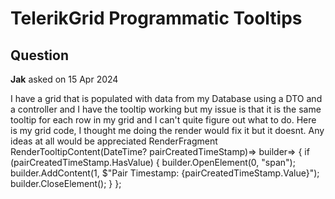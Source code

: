 # TelerikGrid Programmatic Tooltips

## Question

**Jak** asked on 15 Apr 2024

I have a grid that is populated with data from my Database using a DTO and a controller and I have the tooltip working but my issue is that it is the same tooltip for each row in my grid and I can't quite figure out what to do. Here is my grid code, I thought me doing the render would fix it but it doesnt. Any ideas at all would be appreciated <TelerikGrid class="NewPairsGrid" Data="@Pairs" AutoGenerateColumns="false" RowHeight="15" Height="1000px" Pageable="true" PageSize="25" Sortable="true"> <GridColumns> <GridColumn Field="PairCreatedTimeStamp" Title="Token Age" width="75px"> <Template Context="dataItem"> @if (dataItem is EthPairTradeInfoVDto ethPairTradeInfoVDto)
{
var timestamp=CalculateElapsedTime(dataItem as EthPairTradeInfoVDto); <span class="tooltip-target"> @timestamp </span> <TelerikTooltip TargetSelector=".tooltip-target" Width="auto" Height="auto" Position="@TooltipPosition.Right"> <Template Context="tooltipContext"> <span> @RenderTooltipContent(ethPairTradeInfoVDto.PairCreatedTimeStamp) </span> </Template> </TelerikTooltip> </Template> </GridColumn> RenderFragment RenderTooltipContent(DateTime? pairCreatedTimeStamp)=>
builder=>
{
if (pairCreatedTimeStamp.HasValue)
{
builder.OpenElement(0, "span");
builder.AddContent(1, $"Pair Timestamp: {pairCreatedTimeStamp.Value}");
builder.CloseElement();
}
};
